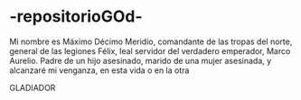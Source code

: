 # -repositorioGOd-
Mi nombre es Máximo Décimo Meridio, comandante de las tropas del norte, general de las legiones Félix, leal servidor del verdadero emperador, Marco Aurelio. Padre de un hijo asesinado, marido de una mujer asesinada, y alcanzaré mi venganza, en esta vida o en la otra


GLADIADOR

